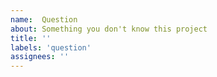 ```yaml
---
name:  Question
about: Something you don't know this project
title: ''
labels: 'question'
assignees: ''
---
```

